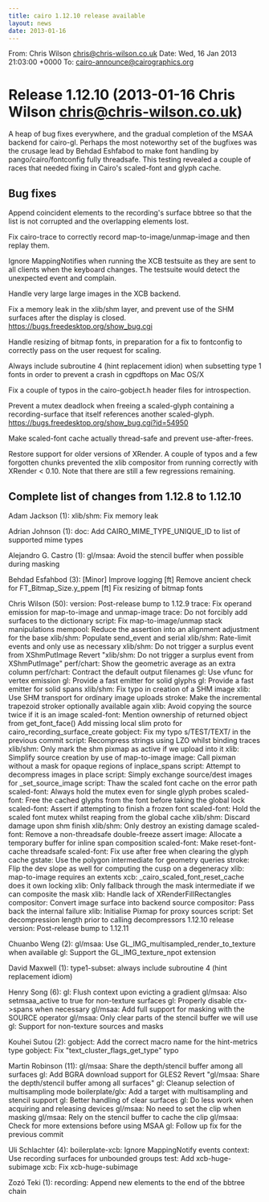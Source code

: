 ```yaml
---
title: cairo 1.12.10 release available
layout: news
date: 2013-01-16
---
```


From: Chris Wilson <chris@chris-wilson.co.uk>
Date: Wed, 16 Jan 2013 21:03:00 +0000
To: cairo-announce@cairographics.org


Release 1.12.10 (2013-01-16 Chris Wilson <chris@chris-wilson.co.uk>)
===================================================================
A heap of bug fixes everywhere, and the gradual completion of the MSAA
backend for cairo-gl. Perhaps the most noteworthy set of the bugfixes
was the crusage lead by Behdad Eshfabod to make font handling by
pango/cairo/fontconfig fully threadsafe. This testing revealed a couple
of races that needed fixing in Cairo's scaled-font and glyph cache.

Bug fixes
---------

  Append coincident elements to the recording's surface bbtree so that
  the list is not corrupted and the overlapping elements lost.

  Fix cairo-trace to correctly record map-to-image/unmap-image and then
  replay them.

  Ignore MappingNotifies when running the XCB testsuite as they are sent
  to all clients when the keyboard changes. The testsuite would detect
  the unexpected event and complain.

  Handle very large large images in the XCB backend.

  Fix a memory leak in the xlib/shm layer, and prevent use of the SHM
  surfaces after the display is closed.
  https://bugs.freedesktop.org/show_bug.cgi

  Handle resizing of bitmap fonts, in preparation for a fix to
  fontconfig to correctly pass on the user request for scaling.

  Always include subroutine 4 (hint replacement idion) when subsetting
  type 1 fonts in order to prevent a crash in cgpdftops on Mac OS/X

  Fix a couple of typos in the cairo-gobject.h header files for
  introspection.

  Prevent a mutex deadlock when freeing a scaled-glyph containing a
  recording-surface that itself references another scaled-glyph.
  https://bugs.freedesktop.org/show_bug.cgi?id=54950

  Make scaled-font cache actually thread-safe and prevent
  use-after-frees.

  Restore support for older versions of XRender. A couple of typos and a
  few forgotten chunks prevented the xlib compositor from running
  correctly with XRender < 0.10. Note that there are still a few
  regressions remaining.

Complete list of changes from 1.12.8 to 1.12.10
-----------------------------------------------

Adam Jackson (1):
      xlib/shm: Fix memory leak

Adrian Johnson (1):
      doc: Add CAIRO_MIME_TYPE_UNIQUE_ID to list of supported mime types

Alejandro G. Castro (1):
      gl/msaa: Avoid the stencil buffer when possible during masking

Behdad Esfahbod (3):
      [Minor] Improve logging
      [ft] Remove ancient check for FT_Bitmap_Size.y_ppem
      [ft] Fix resizing of bitmap fonts

Chris Wilson (50):
      version: Post-release bump to 1.12.9
      trace: Fix operand emission for map-to-image and unmap-image
      trace: Do not forcibly add surfaces to the dictionary
      script: Fix map-to-image/unmap stack manipulations
      mempool: Reduce the assertion into an alignment adjustment for the base
      xlib/shm: Populate send_event and serial
      xlib/shm: Rate-limit events and only use as necessary
      xlib/shm: Do not trigger a surplus event from XShmPutImage
      Revert "xlib/shm: Do not trigger a surplus event from XShmPutImage"
      perf/chart: Show the geometric average as an extra column
      perf/chart: Contract the default output filenames
      gl: Use vfunc for vertex emission
      gl: Provide a fast emitter for solid glyphs
      gl: Provide a fast emitter for solid spans
      xlib/shm: Fix typo in creation of a SHM image
      xlib: Use SHM transport for ordinary image uploads
      stroke: Make the incremental trapezoid stroker optionally available again
      xlib: Avoid copying the source twice if it is an image
      scaled-font: Mention ownership of returned object from get_font_face()
      Add missing local slim proto for cairo_recording_surface_create
      gobject: Fix my typo s/TEST/TEXT/ in the previous commit
      script: Recompress strings using LZO whilst binding traces
      xlib/shm: Only mark the shm pixmap as active if we upload into it
      xlib: Simplify source creation by use of map-to-image
      image: Call pixman without a mask for opaque regions of inplace_spans
      script: Attempt to decompress images in place
      script: Simply exchange source/dest images for _set_source_image
      script: Thaw the scaled font cache on the error path
      scaled-font: Always hold the mutex even for single glyph probes
      scaled-font: Free the cached glyphs from the font before taking the global lock
      scaled-font: Assert if attempting to finish a frozen font
      scaled-font: Hold the scaled font mutex whilst reaping from the global cache
      xlib/shm: Discard damage upon shm finish
      xlib/shm: Only destroy an existing damage
      scaled-font: Remove a non-threadsafe double-freeze assert
      image: Allocate a temporary buffer for inline span composition
      scaled-font: Make reset-font-cache threadsafe
      scaled-font: Fix use after free when clearing the glyph cache
      gstate: Use the polygon intermediate for geometry queries
      stroke: Flip the dev slope as well for computing the cusp on a degeneracy
      xlib: map-to-image requires an extents
      xcb: _cairo_scaled_font_reset_cache does it own locking
      xlib: Only fallback through the mask intermediate if we can composite the mask
      xlib: Handle lack of XRenderFillRectangles
      compositor: Convert image surface into backend source
      compositor: Pass back the internal failure
      xlib: Initialise Pixmap for proxy sources
      script: Set decompression length prior to calling decompressors
      1.12.10 release
      version: Post-release bump to 1.12.11

Chuanbo Weng (2):
      gl/msaa: Use GL_IMG_multisampled_render_to_texture when available
      gl: Support the GL_IMG_texture_npot extension

David Maxwell (1):
      type1-subset: always include subroutine 4 (hint replacement idiom)

Henry Song (6):
      gl: Flush context upon evicting a gradient
      gl/msaa: Also setmsaa_active to true for non-texture surfaces
      gl: Properly disable ctx->spans when necessary
      gl/msaa: Add full support for masking with the SOURCE operator
      gl/msaa: Only clear parts of the stencil buffer we will use
      gl: Support for non-texture sources and masks

Kouhei Sutou (2):
      gobject: Add the correct macro name for the hint-metrics type
      gobject: Fix "text_cluster_flags_get_type" typo

Martin Robinson (11):
      gl/msaa: Share the depth/stencil buffer among all surfaces
      gl: Add BGRA download support for GLES2
      Revert "gl/msaa: Share the depth/stencil buffer among all surfaces"
      gl: Cleanup selection of multisampling mode
      boilerplate/glx: Add a target with multisampling and stencil support
      gl: Better handling of clear surfaces
      gl: Do less work when acquiring and releasing devices
      gl/msaa: No need to set the clip when masking
      gl/msaa: Rely on the stencil buffer to cache the clip
      gl/msaa: Check for more extensions before using MSAA
      gl: Follow up fix for the previous commit

Uli Schlachter (4):
      boilerplate-xcb: Ignore MappingNotify events
      context: Use recording surfaces for unbounded groups
      test: Add xcb-huge-subimage
      xcb: Fix xcb-huge-subimage

Zozó Teki (1):
      recording: Append new elements to the end of the bbtree chain


